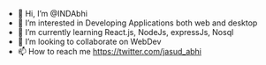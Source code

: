 - 👋 Hi, I’m @INDAbhi
- 👀 I’m interested in Developing Applications both web and desktop
- 🌱 I’m currently learning React.js, NodeJs, expressJs, Nosql
- 💞️ I’m looking to collaborate on WebDev
- 📫 How to reach me https://twitter.com/jasud_abhi

<!---
INDAbhi/INDAbhi is a ✨ special ✨ repository because its `README.md` (this file) appears on your GitHub profile.
You can click the Preview link to take a look at your changes.
--->
